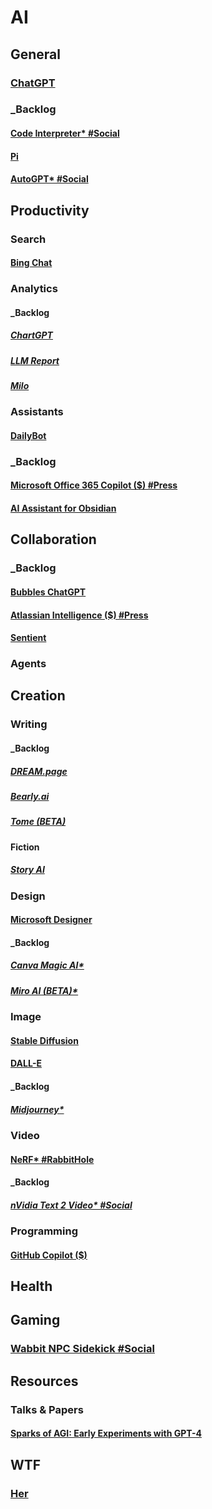 # AI
## General
### [ChatGPT](https://chat.openai.com/auth/login)
### _Backlog
#### [Code Interpreter* #Social](TBD)
#### [Pi](https://heypi.com/talk)
#### [AutoGPT* #Social](TBD)
## Productivity
### Search
#### [Bing Chat](https://www.bing.com/new)
### Analytics
#### _Backlog
##### [ChartGPT](https://chartgpt.io)
##### [LLM Report](https://llm.report)
##### [Milo](joinmilo.com)
### Assistants
#### [DailyBot](https://www.dailybot.com)
### _Backlog
#### [Microsoft Office 365 Copilot ($) #Press](https://blogs.microsoft.com/blog/2023/03/16/introducing-microsoft-365-copilot-your-copilot-for-work/)
#### [AI Assistant for Obsidian](https://bagerbach.com/blog/obsidian-ai)
## Collaboration
### _Backlog
#### [Bubbles ChatGPT](https://usebubbles.com/chatgpt)
#### [Atlassian Intelligence ($) #Press](https://www.atlassian.com/software/artificial-intelligence)
#### [Sentient](trysentient.com)
### Agents
## Creation
### Writing
#### _Backlog
##### [DREAM.page](https://dream.page/waitlist)
##### [Bearly.ai](https://bearly.ai/)
##### [Tome (BETA)](https://beta.tome.app)
#### Fiction
##### [Story AI](https://storyai.cc)
### Design
#### [Microsoft Designer](https://designer.microsoft.com)
#### _Backlog
##### [Canva Magic AI*](TBD)
##### [Miro AI (BETA)*](TBD)
### Image
#### [Stable Diffusion](https://stablediffusionweb.com)
#### [DALL-E](https://openai.com/dall-e-2/)
#### _Backlog
##### [Midjourney*](Discord)
### Video
#### [NeRF* #RabbitHole](TBD)
#### _Backlog
##### [nVidia Text 2 Video* #Social](TBD)
### Programming
#### [GitHub Copilot ($)](https://github.com/features/copilot)
## Health
## Gaming
### [Wabbit NPC Sidekick #Social](https://twitter.com/jenstine/status/1642732795650011138)
## Resources
### Talks & Papers
#### [Sparks of AGI: Early Experiments with GPT-4](https://www.youtube.com/watch?v=qbIk7-JPB2c)
## WTF
### [Her](http://www.inlovewith.com/apps/her/)